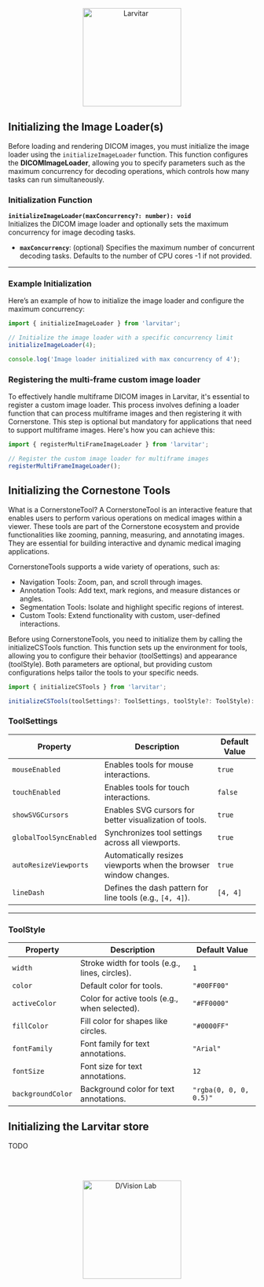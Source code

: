 <div style="text-align: center;">
    <img src="https://assets.pokemon.com/assets/cms2/img/pokedex/full/246.png" alt="Larvitar" height="200" />
</div>

## Initializing the Image Loader(s)

Before loading and rendering DICOM images, you must initialize the image loader using the `initializeImageLoader` function. This function configures the **DICOMImageLoader**, allowing you to specify parameters such as the maximum concurrency for decoding operations, which controls how many tasks can run simultaneously.

### Initialization Function

**`initializeImageLoader(maxConcurrency?: number): void`**  
Initializes the DICOM image loader and optionally sets the maximum concurrency for image decoding tasks.

- **`maxConcurrency`**: (optional) Specifies the maximum number of concurrent decoding tasks. Defaults to the number of CPU cores -1 if not provided.

---

### Example Initialization

Here’s an example of how to initialize the image loader and configure the maximum concurrency:

```typescript
import { initializeImageLoader } from 'larvitar';

// Initialize the image loader with a specific concurrency limit
initializeImageLoader(4);

console.log('Image loader initialized with max concurrency of 4');
```

### Registering the multi-frame custom image loader

To effectively handle multiframe DICOM images in Larvitar, it's essential to register a custom image loader. This process involves defining a loader function that can process multiframe images and then registering it with Cornerstone. 
This step is optional but mandatory for applications that need to support multiframe images.
Here's how you can achieve this:

```typescript
import { registerMultiFrameImageLoader } from 'larvitar';

// Register the custom image loader for multiframe images
registerMultiFrameImageLoader();
```

## Initializing the Cornestone Tools

What is a CornerstoneTool?
A CornerstoneTool is an interactive feature that enables users to perform various operations on medical images within a viewer. These tools are part of the Cornerstone ecosystem and provide functionalities like zooming, panning, measuring, and annotating images. They are essential for building interactive and dynamic medical imaging applications.

CornerstoneTools supports a wide variety of operations, such as:

- Navigation Tools: Zoom, pan, and scroll through images.
- Annotation Tools: Add text, mark regions, and measure distances or angles.
- Segmentation Tools: Isolate and highlight specific regions of interest.
- Custom Tools: Extend functionality with custom, user-defined interactions.

Before using CornerstoneTools, you need to initialize them by calling the initializeCSTools function. This function sets up the environment for tools, allowing you to configure their behavior (toolSettings) and appearance (toolStyle). Both parameters are optional, but providing custom configurations helps tailor the tools to your specific needs.

```typescript
import { initializeCSTools } from 'larvitar';

initializeCSTools(toolSettings?: ToolSettings, toolStyle?: ToolStyle): void
```

### ToolSettings

| Property                | Description                                                      | Default Value |
|-------------------------|------------------------------------------------------------------|---------------|
| `mouseEnabled`          | Enables tools for mouse interactions.                            | `true`        |
| `touchEnabled`          | Enables tools for touch interactions.                            | `false`       |
| `showSVGCursors`        | Enables SVG cursors for better visualization of tools.           | `true`        |
| `globalToolSyncEnabled` | Synchronizes tool settings across all viewports.                 | `true`        |
| `autoResizeViewports`   | Automatically resizes viewports when the browser window changes. | `true`        |
| `lineDash`              | Defines the dash pattern for line tools (e.g., `[4, 4]`).        | `[4, 4]`      |

---

### ToolStyle

| Property          | Description                                    | Default Value           |
|-------------------|------------------------------------------------|-------------------------|
| `width`           | Stroke width for tools (e.g., lines, circles). | `1`                     |
| `color`           | Default color for tools.                       | `"#00FF00"`             |
| `activeColor`     | Color for active tools (e.g., when selected).  | `"#FF0000"`             |
| `fillColor`       | Fill color for shapes like circles.            | `"#0000FF"`             |
| `fontFamily`      | Font family for text annotations.              | `"Arial"`               |
| `fontSize`        | Font size for text annotations.                | `12`                    |
| `backgroundColor` | Background color for text annotations.         | `"rgba(0, 0, 0, 0.5)"`  |

## Initializing the Larvitar store

TODO


<br><br>

<div style="text-align: center;">
    <img src="https://press.r1-it.storage.cloud.it/logo_trasparent.png" alt="D/Vision Lab" height="200" />
</div>